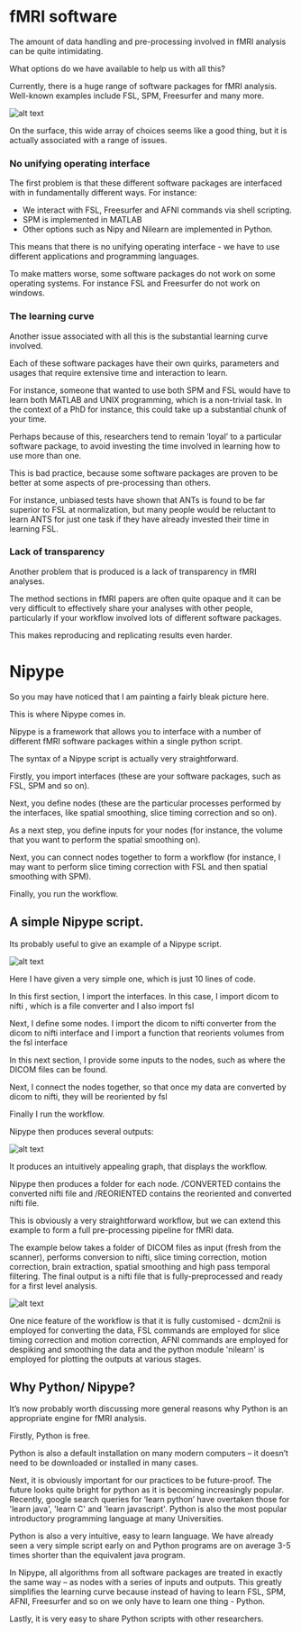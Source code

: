 # fMRI software
The amount of data handling and pre-processing involved in fMRI analysis can be quite intimidating.

What options do we have available to help us with all this?

Currently, there is a huge range of software packages for fMRI analysis. Well-known examples include FSL, SPM, Freesurfer and many more.

![alt text](https://i.imgbox.com/FOp1JK5t.png "Title")

On the surface, this wide array of choices seems like a good thing, but it is actually associated with a range of issues.

### No unifying operating interface

The first problem is that these different software packages are interfaced with in fundamentally different ways. For instance:
* We interact with FSL, Freesurfer and AFNI commands via shell scripting.
* SPM is implemented in MATLAB
* Other options such as Nipy and Nilearn are implemented in Python.

This means that there is no unifying operating interface - we have to use different applications and programming languages.

To make matters worse, some software packages do not work on some operating systems. For instance FSL and Freesurfer do not work on windows.

### The learning curve

Another issue associated with all this is the substantial learning curve involved.

Each of these software packages have their own quirks, parameters and usages that require extensive time and interaction to learn.

For instance, someone that wanted to use both SPM and FSL would have to learn both MATLAB and UNIX programming, which is a non-trivial task. In the context of a PhD for instance, this could take up a substantial chunk of your time. 

Perhaps because of this, researchers tend to remain ‘loyal’ to a particular software package, to avoid investing the time involved in learning how to use more than one.

This is bad practice, because some software packages are proven to be better at some aspects of pre-processing than others.

For instance, unbiased tests have shown that ANTs is found to be far superior to FSL at normalization, but many people would be reluctant to learn ANTS for just one task if they have already invested their time in learning FSL.

### Lack of transparency

Another problem that is produced is a lack of transparency in fMRI analyses.

The method sections in fMRI papers are often quite opaque and it can be very difficult to effectively share your analyses with other people, particularly if your workflow involved lots of different software packages.

This makes reproducing and replicating results even harder. 

# Nipype 

So you may have noticed that I am painting a fairly bleak picture here.

This is where Nipype comes in.

Nipype is a framework that allows you to interface with a number of different fMRI software packages within a single python script. 

The syntax of a Nipype script is actually very straightforward.  

Firstly, you import interfaces (these are your software packages, such as FSL, SPM and so on).

Next, you define nodes (these are the particular processes performed by the interfaces, like spatial smoothing, slice timing correction and so on).

As a next step, you define inputs for your nodes (for instance, the volume that you want to perform the spatial smoothing on).

Next, you can connect nodes together to form a workflow (for instance, I may want to perform slice timing correction with FSL and then spatial smoothing with SPM).

Finally, you run the workflow.

## A simple Nipype script.

Its probably useful to give an example of a Nipype script. 

![alt text](https://i.imgbox.com/baD5T4K1.png "Title")

Here I have given a very simple one, which is just 10 lines of code.

In this first section, I import the interfaces. In this case, I import dicom to nifti , which is a file converter and I also import fsl

Next, I define some nodes. I import the dicom to nifti converter from the dicom to nifti interface and I import a function that reorients volumes from the fsl interface

In this next section, I provide some inputs to the nodes, such as where the DICOM files can be found.

Next, I connect the nodes together, so that once my data are converted by dicom to nifti, they will be reoriented by fsl

Finally I run the workflow.

Nipype then produces several outputs:

![alt text](https://i.imgbox.com/IrZkdgNV.png "Title")

It produces an intuitively appealing graph, that displays the workflow.

Nipype then produces a folder for each node. /CONVERTED contains the converted nifti file and /REORIENTED contains the reoriented and converted nifti file.

This is obviously a very straightforward workflow, but we can extend this example to form a full pre-processing pipeline for fMRI data. 

The example below takes a folder of DICOM files as input (fresh from the scanner), performs conversion to nifti, slice timing correction, motion correction, brain extraction, spatial smoothing and high pass temporal filtering. The final output is a nifti file that is fully-preprocessed and ready for a first level analysis. 

![alt text](https://i.imgbox.com/XRj6zpoZ.png "Title")

One nice feature of the workflow is that it is fully customised - dcm2nii is employed for converting the data, FSL commands are employed for slice timing correction and motion correction, AFNI commands are employed for despiking and smoothing the data and the python module 'nilearn' is employed for plotting the outputs at various stages. 

## Why Python/ Nipype? 

It’s now probably worth discussing more general reasons why Python is an appropriate engine for fMRI analysis.

Firstly, Python is free.

Python is also a default installation on many modern computers – it doesn’t need to be downloaded or installed in many cases.

Next, it is obviously important for our practices to be future-proof. The future looks quite bright for python as it is becoming increasingly popular. Recently, google search queries for ‘learn python’ have overtaken those for 'learn java', 'learn C' and 'learn javascript'. Python is also the most popular introductory programming language at many Universities.

Python is also a very intuitive, easy to learn language. We have already seen a very simple script early on and Python programs are on average 3-5 times shorter than the equivalent java program.

In Nipype, all algorithms from all software packages are treated in exactly the same way – as nodes with a series of inputs and outputs. This greatly simplifies the learning curve because instead of having to learn FSL, SPM, AFNI, Freesurfer and so on we only have to learn one thing - Python.

Lastly, it is very easy to share Python scripts with other researchers.

